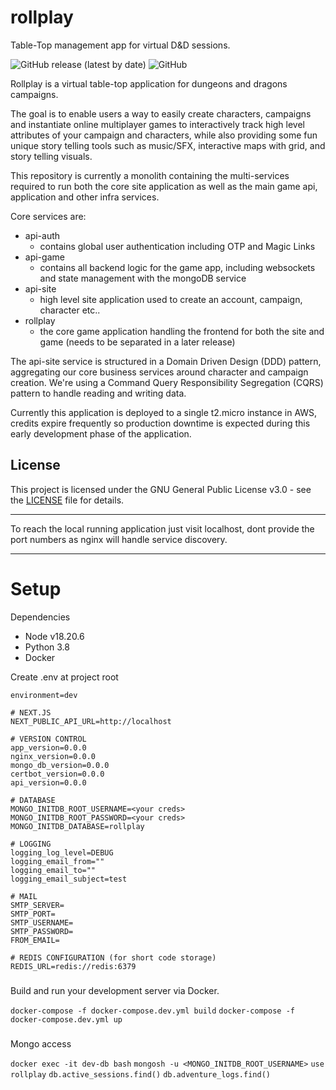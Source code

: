 # rollplay
Table-Top management app for virtual D&D sessions.

![GitHub release (latest by date)](https://img.shields.io/github/v/release/nuclearsheep540/rollplay?include_prereleases)
![GitHub](https://img.shields.io/github/license/nuclearsheep540/rollplay)

Rollplay is a virtual table-top application for dungeons and dragons campaigns.

The goal is to enable users a way to easily create characters, campaigns and instantiate online multiplayer games to interactively track high level attributes of your campaign and characters, while also providing some fun unique story telling tools such as music/SFX, interactive maps with grid, and story telling visuals.

This repository is currently a monolith containing the multi-services required to run both the core site application as well as the main game api, application and other infra services.

Core services are:
* api-auth
  * contains global user authentication including OTP and Magic Links
* api-game
  * contains all backend logic for the game app, including websockets and state management with the mongoDB service
* api-site
  * high level site application used to create an account, campaign, character etc..
* rollplay
  * the core game application handling the frontend for both the site and game (needs to be separated in a later release)

The api-site service is structured in a Domain Driven Design (DDD) pattern, aggregating our core business services around character and campaign creation. We're using a Command Query Responsibility Segregation (CQRS) pattern to handle reading and writing data.

Currently this application is deployed to a single t2.micro instance in AWS, credits expire frequently so production downtime is expected during this early development phase of the application.

## License
This project is licensed under the GNU General Public License v3.0 - see the [LICENSE](LICENSE) file for
details.

---

To reach the local running application just visit localhost, dont provide the port numbers as nginx will handle service discovery.

---

# Setup

Dependencies
- Node v18.20.6
- Python 3.8
- Docker


Create .env at project root
```
environment=dev

# NEXT.JS
NEXT_PUBLIC_API_URL=http://localhost

# VERSION CONTROL
app_version=0.0.0
nginx_version=0.0.0
mongo_db_version=0.0.0
certbot_version=0.0.0
api_version=0.0.0

# DATABASE
MONGO_INITDB_ROOT_USERNAME=<your creds>
MONGO_INITDB_ROOT_PASSWORD=<your creds>
MONGO_INITDB_DATABASE=rollplay

# LOGGING
logging_log_level=DEBUG
logging_email_from=""
logging_email_to=""
logging_email_subject=test

# MAIL
SMTP_SERVER=
SMTP_PORT=
SMTP_USERNAME=
SMTP_PASSWORD=
FROM_EMAIL=

# REDIS CONFIGURATION (for short code storage)
REDIS_URL=redis://redis:6379

```

###
Build and run your development server via Docker.

`docker-compose -f docker-compose.dev.yml build`
`docker-compose -f docker-compose.dev.yml up`


###
Mongo access

`docker exec -it dev-db bash`
`mongosh -u <MONGO_INITDB_ROOT_USERNAME>`
`use rollplay`
`db.active_sessions.find()`
`db.adventure_logs.find()`

